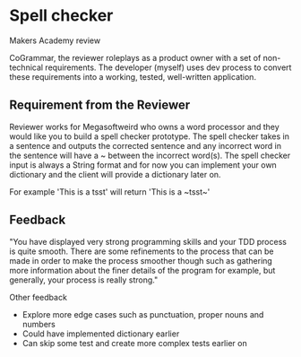 # Spell checker

Makers Academy review

CoGrammar, the reviewer roleplays as a product owner with a set of non-technical requirements. The developer (myself) uses dev process to convert these requirements into a working, tested, well-written application.

## Requirement from the Reviewer

Reviewer works for Megasoftweird who owns a word processor and they would like you to build a spell checker prototype. The spell checker takes in a sentence and outputs the corrected sentence and any incorrect word in the sentence will have a ~ between the incorrect word(s). The spell checker input is always a String format and for now you can implement your own dictionary and the client will provide a dictionary later on.

For example 'This is a tsst' will return 'This is a ~tsst~'

## Feedback

"You have displayed very strong programming skills and your TDD process is quite smooth. There are some refinements to the process that can be made in order to make the process smoother though such as gathering more information about the finer details of the program for example, but generally, your process is really strong."

Other feedback

- Explore more edge cases such as punctuation, proper nouns and numbers
- Could have implemented dictionary earlier
- Can skip some test and create more complex tests earlier on
